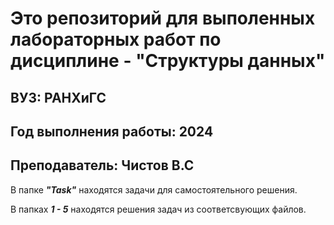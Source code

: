 # Это репозиторий для выполенных лабораторных работ по дисциплине - "Структуры данных"
## ВУЗ: РАНХиГС
## Год выполнения работы: 2024
## Преподаватель: Чистов В.С
В папке ***"Task"*** находятся задачи для самостоятельного решения.

В папках ***1 - 5*** находятся решения задач из соответсвующих файлов.

